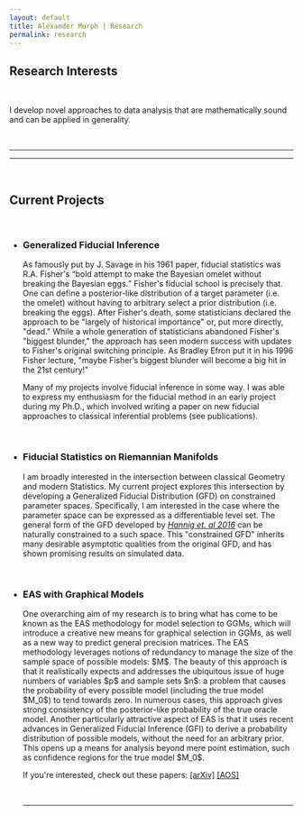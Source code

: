 ```yaml
---
layout: default
title: Alexander Murph | Research
permalink: research
---
```


<div><h2>Research Interests</h2><br></div>
<p>I develop novel approaches to data analysis that are mathematically sound and can be applied in generality. </p>
<div><br><hr><hr><br><h2>Current Projects</h2></div>
<ul>
<br>
<li>
  
<h3>Generalized Fiducial Inference</h3> 
  <p>As famously put by J. Savage in his 1961 paper, fiducial statistics was R.A. Fisher's <q>bold attempt to make the Bayesian omelet without breaking the Bayesian eggs.</q>  Fisher's fiducial school is precisely that.  One can define a posterior-like distribution of a target parameter (i.e. the omelet) without having to arbitrary select a prior distribution (i.e. breaking the eggs). After Fisher's death, some statisticians declared the approach to be "largely of historical importance" or, put more directly, "dead."  While a whole generation of statisticians abandoned Fisher's "biggest blunder," the approach has seen modern success with updates to Fisher's original switching principle. As Bradley Efron put it in his 1996 Fisher lecture, "maybe Fisher’s biggest blunder will become a big hit in the 21st century!" </p>
  <p>Many of my projects involve fiducial inference in some way.  I was able to express my enthusiasm for the fiducial method in an early project during my Ph.D., which involved writing a paper on new fiducial approaches to classical inferential problems (see publications). </p>
</li>
<br>
<li>
  <h3>Fiducial Statistics on Riemannian Manifolds</h3> 
  <p>I am broadly interested in the intersection between classical Geometry and modern Statistics.  My current project explores this intersection by developing a Generalized Fiducial Distribution (GFD) on constrained parameter spaces.  Specifically, I am interested in the case where the parameter space can be expressed as a differentiable level set.  The general form of the GFD developed by <i><a href="https://hannig.cloudapps.unc.edu/publications/HannigIyerLaiLee2016.pdf">Hannig et. al 2016</a></i> can be naturally constrained to a such space.  This "constrained GFD" inherits many desirable asymptotic qualities from the original GFD, and has shown promising results on simulated data.</p>
  </li>
<br>
<li>
    
  <h3>EAS with Graphical Models</h3> 
  <p>One overarching aim of my research is to bring what has come to be known as the EAS methodology for model selection to GGMs, which will introduce a creative new means for graphical selection in GGMs, as well as a new way to predict general precision matrices. The EAS methodology leverages notions of redundancy to manage the size of the sample space of possible models: $M$. The beauty of this approach is that it realistically expects and addresses the ubiquitous issue of huge numbers of variables $p$ and sample sets $n$: a problem that causes the probability of every possible model (including the true model $M_0$) to tend towards zero. In numerous cases, this approach gives strong consistency of the posterior-like probability of the true oracle model.  Another particularly attractive aspect of EAS is that it uses recent advances in Generalized Fiducial Inference (GFI) to derive a probability distribution of possible models, without the need for an arbitrary prior. This opens up a means for analysis beyond mere point estimation, such as confidence regions for the true model $M_0$. </p>
  
  If you're interested, check out these papers:
  <span><a href="https://arxiv.org/abs/1906.04812">[arXiv]</a></span>
  <span><a href="https://projecteuclid.org/euclid.aos/1550026855">[AOS]</a></span>
</li>
<br><hr><br>
</ul>

